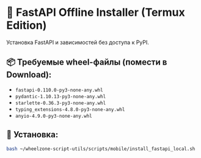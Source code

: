 # 🚀 FastAPI Offline Installer (Termux Edition)

Установка FastAPI и зависимостей без доступа к PyPI.

## 📦 Требуемые wheel-файлы (помести в Download):
- `fastapi-0.110.0-py3-none-any.whl`
- `pydantic-1.10.13-py3-none-any.whl`
- `starlette-0.36.3-py3-none-any.whl`
- `typing_extensions-4.8.0-py3-none-any.whl`
- `anyio-4.9.0-py3-none-any.whl`

## 🔧 Установка:
```bash
bash ~/wheelzone-script-utils/scripts/mobile/install_fastapi_local.sh
